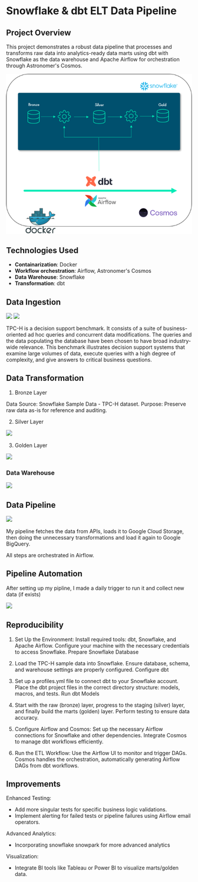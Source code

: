 # Snowflake & dbt ELT Data Pipeline 

## Project Overview

This project demonstrates a robust data pipeline that processes and transforms raw data into analytics-ready data marts using dbt with Snowflake as the data warehouse and Apache Airflow for orchestration through Astronomer's Cosmos.

<img src="images/astro.png" />



## Technologies Used

* **Containarization**: Docker
* **Workflow orchestration**: Airflow, Astronomer's Cosmos
* **Data Warehouse**: Snowflake
* **Transformation**: dbt


## Data Ingestion

<img src="project_images/tpc-h-schema.png" />
<img src="project_images/source.png" />

TPC-H is a decision support benchmark. It consists of a suite of business-oriented ad hoc queries and concurrent data modifications. The queries and the data populating the database have been chosen to have broad industry-wide relevance. This benchmark illustrates decision support systems that examine large volumes of data, execute queries with a high degree of complexity, and give answers to critical business questions.

## Data Transformation

1. Bronze Layer

Data Source: Snowflake Sample Data - TPC-H dataset.
Purpose: Preserve raw data as-is for reference and auditing.

2. Silver Layer

<img src="project_images/staging.png" />

3. Golden Layer

<img src="project_images/marts.png" />


### Data Warehouse

<img src="project_images/snowflake.jpg" />


## Data Pipeline 

<img src="project_images/dag.jpg" />

My pipeline fetches the data from APIs, loads it to Google Cloud Storage, then doing the unnecessary transformations and load it again to Google BigQuery.

All steps are orchestrated in Airflow.


## Pipeline Automation

After setting up my pipline, I made a daily trigger to run it and collect new data (if exists)

<img src="project_images/schedule.jpg" />



## Reproducibility

1. Set Up the Environment:
Install required tools: dbt, Snowflake, and Apache Airflow.
Configure your machine with the necessary credentials to access Snowflake.
Prepare Snowflake Database

2. Load the TPC-H sample data into Snowflake.
Ensure database, schema, and warehouse settings are properly configured.
Configure dbt

3. Set up a profiles.yml file to connect dbt to your Snowflake account.
Place the dbt project files in the correct directory structure: models, macros, and tests.
Run dbt Models

4. Start with the raw (bronze) layer, progress to the staging (silver) layer, and finally build the marts (golden) layer.
Perform testing to ensure data accuracy.

5. Configure Airflow and Cosmos:
Set up the necessary Airflow connections for Snowflake and other dependencies.
Integrate Cosmos to manage dbt workflows efficiently.

6. Run the ETL Workflow:
Use the Airflow UI to monitor and trigger DAGs.
Cosmos handles the orchestration, automatically generating Airflow DAGs from dbt workflows.

## Improvements
Enhanced Testing:
- Add more singular tests for specific business logic validations.
- Implement alerting for failed tests or pipeline failures using Airflow email operators.

Advanced Analytics:
- Incorporating snowflake snowpark for more advanced analytics

Visualization:
- Integrate BI tools like Tableau or Power BI to visualize marts/golden data.



